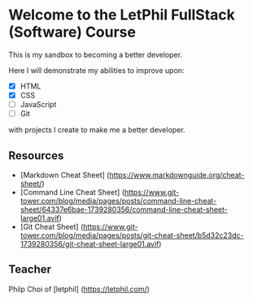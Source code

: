 # Welcome to the LetPhil FullStack (Software) Course

This is my sandbox to becoming a better developer. 

Here I will demonstrate my abilities to improve upon:
- [x] HTML
- [x] CSS
- [ ] JavaScript
- [ ] Git

with projects I create to make me a better developer.

## Resources
- [Markdown Cheat Sheet] (https://www.markdownguide.org/cheat-sheet/)
- [Command Line Cheat Sheet] (https://www.git-tower.com/blog/media/pages/posts/command-line-cheat-sheet/64337e6bae-1739280356/command-line-cheat-sheet-large01.avif)
- [Git Cheat Sheet] (https://www.git-tower.com/blog/media/pages/posts/git-cheat-sheet/b5d32c23dc-1739280356/git-cheat-sheet-large01.avif)

## Teacher
Philp Choi of [letphil] (https://letphil.com/)